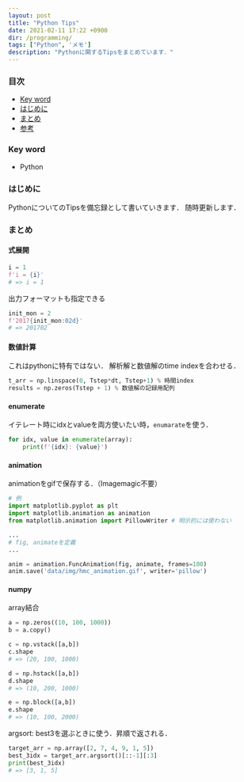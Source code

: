 ```yaml
---
layout: post
title: "Python Tips"
date: 2021-02-11 17:22 +0900
dir: /programming/
tags: ["Python", 'メモ']
description: "Pythonに関するTipsをまとめています．"
---
```


### 目次
- [Key word](#key-word)
- [はじめに](#はじめに)
- [まとめ](#まとめ)
- [参考](#参考)

### Key word
- Python

### はじめに
PythonについてのTipsを備忘録として書いていきます．
随時更新します．

### まとめ
#### 式展開
```python
i = 1
f'i = {i}'
# => i = 1
```
出力フォーマットも指定できる
```python
init_mon = 2
f'2017{init_mon:02d}'
# => 201702
```

#### 数値計算
これはpythonに特有ではない．
解析解と数値解のtime indexを合わせる．

```python
t_arr = np.linspace(0, Tstep*dt, Tstep+1) % 時間index
results = np.zeros(Tstep + 1) % 数値解の記録用配列
```

#### enumerate
イテレート時にidxとvalueを両方使いたい時，`enumarate`を使う．
```python
for idx, value in enumerate(array):
    print(f'{idx}: {value}')
```

#### animation
animationをgifで保存する．（Imagemagic不要）
```python
# 例
import matplotlib.pyplot as plt
import matplotlib.animation as animation
from matplotlib.animation import PillowWriter # 明示的には使わない

...
# fig, animateを定義
...

anim = animation.FuncAnimation(fig, animate, frames=100)
anim.save('data/img/hmc_animation.gif', writer='pillow')
```

#### numpy
array結合
```python
a = np.zeros((10, 100, 1000))
b = a.copy()

c = np.vstack([a,b])
c.shape
# => (20, 100, 1000)

d = np.hstack([a,b])
d.shape
# => (10, 200, 1000)

e = np.block([a,b])
e.shape
# => (10, 100, 2000)
```

argsort: 
best3を選ぶときに使う．昇順で返される．
```python
target_arr = np.array([2, 7, 4, 9, 1, 5])
best_3idx = target_arr.argsort()[::-1][:3]
print(best_3idx)
# => [3, 1, 5]
```
<!-- ### 参考
### 注意 -->
